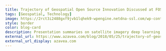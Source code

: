 ```yaml
---
title: Trajectory of Geospatial Open Source Innovation Discussed at FOSS4G NA
tags: [Geospatial, Technology]
image: https://2rct3i2488gxf9jvb1lqhek9-wpengine.netdna-ssl.com/wp-content/uploads/2018/05/IMG_3022-1000x620.jpg
style: border
color: blog-card
description: Presentation summaries on satellite imagery deep learning, Cloud Optimized GeoTIFFs, data to vector tile workflow, and an inspiring keynote. Plus a recap of the Machine Learning After Party we hosted with featured speakers.
external_url: https://www.azavea.com/blog/2018/05/25/trajectory-of-geospatial-open-source-innovation-discussed-at-foss4g-na/
external_url_display: azavea.com
---
```

